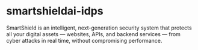 # smartshieldai-idps
SmartShield is an intelligent, next-generation security system that protects all your digital assets — websites, APIs, and backend services — from cyber attacks in real time, without compromising performance.
